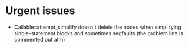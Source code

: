 # Urgent issues

- Callable::attempt_simplify doesn't delete the nodes when simplifying single-statement blocks and sometimes segfaults (the problem line is commented out atm)